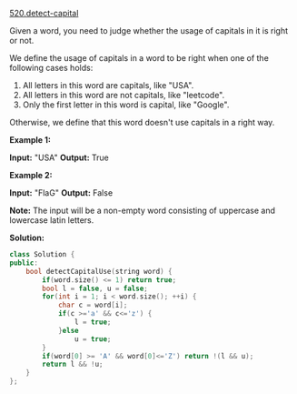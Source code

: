 [520.detect-capital](https://leetcode.com/problems/detect-capital/)  

Given a word, you need to judge whether the usage of capitals in it is right or not.

We define the usage of capitals in a word to be right when one of the following cases holds:

1.  All letters in this word are capitals, like "USA".
2.  All letters in this word are not capitals, like "leetcode".
3.  Only the first letter in this word is capital, like "Google".

Otherwise, we define that this word doesn't use capitals in a right way.

**Example 1:**

**Input:** "USA"
**Output:** True

**Example 2:**

**Input:** "FlaG"
**Output:** False

**Note:** The input will be a non-empty word consisting of uppercase and lowercase latin letters.  



**Solution:**  

```cpp
class Solution {
public:
    bool detectCapitalUse(string word) {
        if(word.size() <= 1) return true;
        bool l = false, u = false;
        for(int i = 1; i < word.size(); ++i) {
            char c = word[i];
            if(c >='a' && c<='z') {
                l = true;
            }else
                u = true;
        }
        if(word[0] >= 'A' && word[0]<='Z') return !(l && u);
        return l && !u;
    }
};
```
      